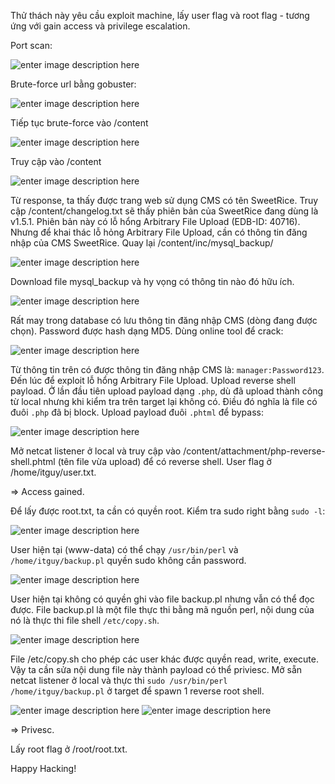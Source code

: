 ﻿Thử thách này yêu cầu exploit machine, lấy user flag và root flag - tương ứng với gain access và privilege escalation.

Port scan:

![enter image description here](https://imgur.com/bkNf89T.png)

Brute-force url bằng gobuster:

![enter image description here](https://imgur.com/KtwgagV.png)

Tiếp tục brute-force vào /content

![enter image description here](https://imgur.com/CTZLea3.png)

Truy cập vào /content

![enter image description here](https://imgur.com/3dQjbu1.png)

Từ response, ta thấy được trang web sử dụng CMS có tên SweetRice. Truy cập /content/changelog.txt sẽ thấy phiên bản của SweetRice đang dùng là v1.5.1. Phiên bản này có lỗ hổng Arbitrary File Upload (EDB-ID: 40716). Nhưng để khai thác lỗ hỏng Arbitrary File Upload, cần có thông tin đăng nhập của CMS SweetRice. Quay lại /content/inc/mysql_backup/ 

![enter image description here](https://imgur.com/XpARivS.png)

Download file mysql_backup và hy vọng có thông tin nào đó hữu ích.

![enter image description here](https://imgur.com/K4CZAFS.png)

Rất may trong database có lưu thông tin đăng nhập CMS (dòng đang được chọn). Password được hash dạng MD5. Dùng online tool để crack:

![enter image description here](https://imgur.com/qUVY9bp.png)

Từ thông tin trên có được thông tin đăng nhập CMS là: `manager:Password123`. Đến lúc để exploit lỗ hổng Arbitrary File Upload. Upload reverse shell payload. Ở lần đầu tiên upload payload dạng `.php`, dù đã upload thành công từ local nhưng khi kiểm tra trên target lại không có. Điều đó nghĩa là file có đuôi `.php` đã bị block. Upload payload đuôi `.phtml` để bypass:

![enter image description here](https://imgur.com/pvIc3nu.png)

Mở netcat listener ở local và truy cập vào /content/attachment/php-reverse-shell.phtml (tên file vừa upload) để có reverse shell. User flag ở /home/itguy/user.txt. 

=> Access gained.

Để lấy được root.txt, ta cần có quyền root. Kiểm tra sudo right bằng `sudo -l`:

![enter image description here](https://imgur.com/WgETrFP.png)

User hiện tại (www-data) có thể chạy `/usr/bin/perl` và `/home/itguy/backup.pl` quyền sudo không cần password.

![enter image description here](https://imgur.com/ZcT0Vgm.png)

User hiện tại không có quyền ghi vào file backup.pl nhưng vẫn có thể đọc được. File backup.pl là một file thực thi bằng mã nguồn perl, nội dung của nó là thực thi file shell `/etc/copy.sh`.

![enter image description here](https://imgur.com/dooJq8w.png)

File /etc/copy.sh cho phép các user khác được quyền read, write, execute. Vậy ta cần sửa nội dung file này thành payload có thể priviesc.
Mở sẵn netcat listener ở local và thực thi `sudo /usr/bin/perl /home/itguy/backup.pl` ở target để spawn 1 reverse root shell.

![enter image description here](https://imgur.com/Rkan5aq.png)
![enter image description here](https://imgur.com/1b4KKai.png)

=> Privesc.

Lấy root flag ở /root/root.txt.

Happy Hacking!

